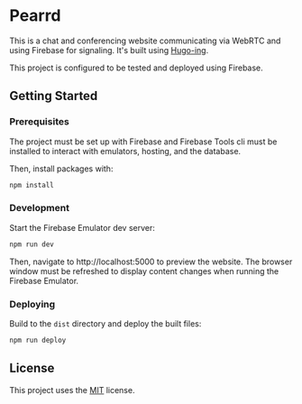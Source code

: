 # Pearrd
This is a chat and conferencing website communicating via WebRTC and using Firebase for signaling. It's built using [Hugo-ing](https://github.com/Sammy-T/hugo-ing).

This project is configured to be tested and deployed using Firebase.

## Getting Started

### Prerequisites
The project must be set up with Firebase and Firebase Tools cli must be installed to interact with emulators, hosting, and the database.

Then, install packages with:
```bash
npm install
```

### Development
Start the Firebase Emulator dev server:
```bash
npm run dev
```
Then, navigate to http://localhost:5000 to preview the website. The browser window must be refreshed to display content changes when running the Firebase Emulator.  

### Deploying
Build to the `dist` directory and deploy the built files:
```bash
npm run deploy
```

## License
This project uses the [MIT](LICENSE) license.
